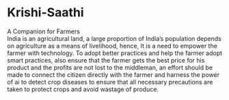 # Krishi-Saathi
A Companion for Farmers <br>
India is an agricultural land, a large proportion of India’s population depends on agriculture as a means of livelihood, hence, It is a need to empower the farmer with technology.
To adopt better practices and help the farmer adopt smart practices, also ensure that the farmer gets the best price for his product and the profits are not lost to the middleman, an effort should be made to connect the citizen directly with the farmer and harness the power of ai to detect crop diseases to ensure that all necessary precautions are taken to protect crops and avoid wastage of produce.


